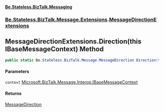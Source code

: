 #### [Be.Stateless.BizTalk.Messaging](README.md 'README')
### [Be.Stateless.BizTalk.Message.Extensions](Be.Stateless.BizTalk.Message.Extensions.md 'Be.Stateless.BizTalk.Message.Extensions').[MessageDirectionExtensions](MessageDirectionExtensions.md 'Be.Stateless.BizTalk.Message.Extensions.MessageDirectionExtensions')

## MessageDirectionExtensions.Direction(this IBaseMessageContext) Method

```csharp
public static Be.Stateless.BizTalk.Message.MessageDirection Direction(this Microsoft.BizTalk.Message.Interop.IBaseMessageContext context);
```
#### Parameters

<a name='Be.Stateless.BizTalk.Message.Extensions.MessageDirectionExtensions.Direction(thisMicrosoft.BizTalk.Message.Interop.IBaseMessageContext).context'></a>

`context` [Microsoft.BizTalk.Message.Interop.IBaseMessageContext](https://docs.microsoft.com/en-us/dotnet/api/Microsoft.BizTalk.Message.Interop.IBaseMessageContext 'Microsoft.BizTalk.Message.Interop.IBaseMessageContext')

#### Returns
[MessageDirection](MessageDirection.md 'Be.Stateless.BizTalk.Message.MessageDirection')